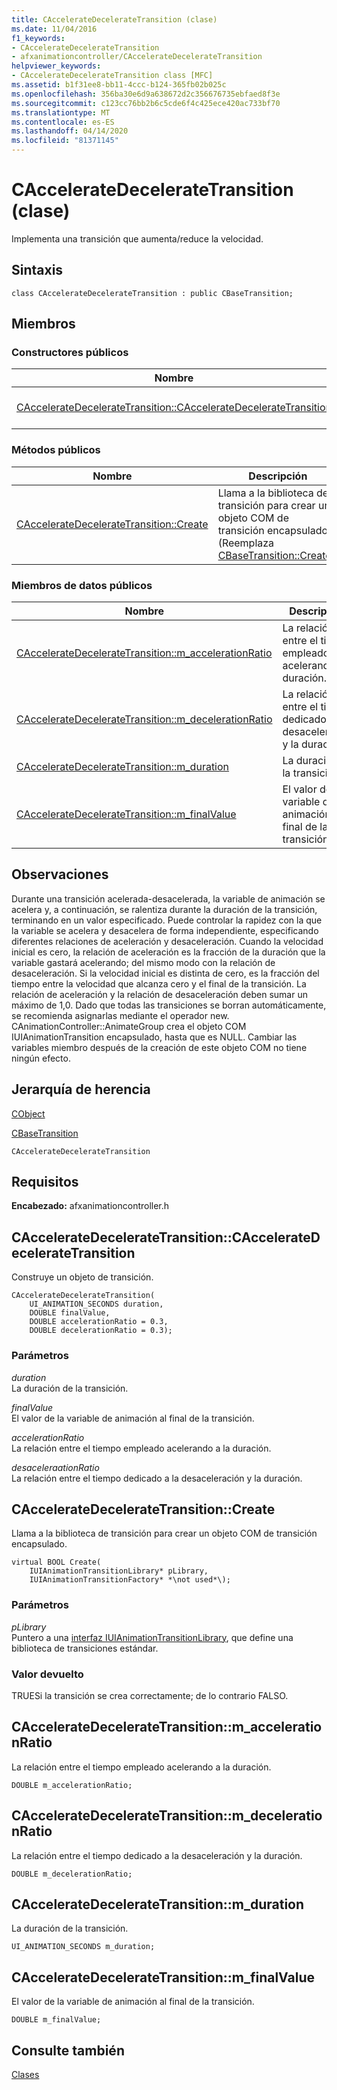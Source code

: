 ```yaml
---
title: CAccelerateDecelerateTransition (clase)
ms.date: 11/04/2016
f1_keywords:
- CAccelerateDecelerateTransition
- afxanimationcontroller/CAccelerateDecelerateTransition
helpviewer_keywords:
- CAccelerateDecelerateTransition class [MFC]
ms.assetid: b1f31ee8-bb11-4ccc-b124-365fb02b025c
ms.openlocfilehash: 356ba30e6d9a638672d2c356676735ebfaed8f3e
ms.sourcegitcommit: c123cc76bb2b6c5cde6f4c425ece420ac733bf70
ms.translationtype: MT
ms.contentlocale: es-ES
ms.lasthandoff: 04/14/2020
ms.locfileid: "81371145"
---
```

# <a name="cacceleratedeceleratetransition-class"></a>CAccelerateDecelerateTransition (clase)

Implementa una transición que aumenta/reduce la velocidad.

## <a name="syntax"></a>Sintaxis

```
class CAccelerateDecelerateTransition : public CBaseTransition;
```

## <a name="members"></a>Miembros

### <a name="public-constructors"></a>Constructores públicos

|Nombre|Descripción|
|----------|-----------------|
|[CAccelerateDecelerateTransition::CAccelerateDecelerateTransition](#cacceleratedeceleratetransition)|Construye un objeto de transición.|

### <a name="public-methods"></a>Métodos públicos

|Nombre|Descripción|
|----------|-----------------|
|[CAccelerateDecelerateTransition::Create](#create)|Llama a la biblioteca de transición para crear un objeto COM de transición encapsulado. (Reemplaza [CBaseTransition::Create](../../mfc/reference/cbasetransition-class.md#create).)|

### <a name="public-data-members"></a>Miembros de datos públicos

|Nombre|Descripción|
|----------|-----------------|
|[CAccelerateDecelerateTransition::m_accelerationRatio](#m_accelerationratio)|La relación entre el tiempo empleado acelerando a la duración.|
|[CAccelerateDecelerateTransition::m_decelerationRatio](#m_decelerationratio)|La relación entre el tiempo dedicado a la desaceleración y la duración.|
|[CAccelerateDecelerateTransition::m_duration](#m_duration)|La duración de la transición.|
|[CAccelerateDecelerateTransition::m_finalValue](#m_finalvalue)|El valor de la variable de animación al final de la transición.|

## <a name="remarks"></a>Observaciones

Durante una transición acelerada-desacelerada, la variable de animación se acelera y, a continuación, se ralentiza durante la duración de la transición, terminando en un valor especificado. Puede controlar la rapidez con la que la variable se acelera y desacelera de forma independiente, especificando diferentes relaciones de aceleración y desaceleración. Cuando la velocidad inicial es cero, la relación de aceleración es la fracción de la duración que la variable gastará acelerando; del mismo modo con la relación de desaceleración. Si la velocidad inicial es distinta de cero, es la fracción del tiempo entre la velocidad que alcanza cero y el final de la transición. La relación de aceleración y la relación de desaceleración deben sumar un máximo de 1,0. Dado que todas las transiciones se borran automáticamente, se recomienda asignarlas mediante el operador new. CAnimationController::AnimateGroup crea el objeto COM IUIAnimationTransition encapsulado, hasta que es NULL. Cambiar las variables miembro después de la creación de este objeto COM no tiene ningún efecto.

## <a name="inheritance-hierarchy"></a>Jerarquía de herencia

[CObject](../../mfc/reference/cobject-class.md)

[CBaseTransition](../../mfc/reference/cbasetransition-class.md)

`CAccelerateDecelerateTransition`

## <a name="requirements"></a>Requisitos

**Encabezado:** afxanimationcontroller.h

## <a name="cacceleratedeceleratetransitioncacceleratedeceleratetransition"></a><a name="cacceleratedeceleratetransition"></a>CAccelerateDecelerateTransition::CAccelerateDecelerateTransition

Construye un objeto de transición.

```
CAccelerateDecelerateTransition(
    UI_ANIMATION_SECONDS duration,
    DOUBLE finalValue,
    DOUBLE accelerationRatio = 0.3,
    DOUBLE decelerationRatio = 0.3);
```

### <a name="parameters"></a>Parámetros

*duration*<br/>
La duración de la transición.

*finalValue*<br/>
El valor de la variable de animación al final de la transición.

*accelerationRatio*<br/>
La relación entre el tiempo empleado acelerando a la duración.

*desaceleraationRatio*<br/>
La relación entre el tiempo dedicado a la desaceleración y la duración.

## <a name="cacceleratedeceleratetransitioncreate"></a><a name="create"></a>CAccelerateDecelerateTransition::Create

Llama a la biblioteca de transición para crear un objeto COM de transición encapsulado.

```
virtual BOOL Create(
    IUIAnimationTransitionLibrary* pLibrary,
    IUIAnimationTransitionFactory* *\not used*\);
```

### <a name="parameters"></a>Parámetros

*pLibrary*<br/>
Puntero a una [interfaz IUIAnimationTransitionLibrary](/windows/win32/api/uianimation/nn-uianimation-iuianimationtransitionlibrary), que define una biblioteca de transiciones estándar.

### <a name="return-value"></a>Valor devuelto

TRUESi la transición se crea correctamente; de lo contrario FALSO.

## <a name="cacceleratedeceleratetransitionm_accelerationratio"></a><a name="m_accelerationratio"></a>CAccelerateDecelerateTransition::m_accelerationRatio

La relación entre el tiempo empleado acelerando a la duración.

```
DOUBLE m_accelerationRatio;
```

## <a name="cacceleratedeceleratetransitionm_decelerationratio"></a><a name="m_decelerationratio"></a>CAccelerateDecelerateTransition::m_decelerationRatio

La relación entre el tiempo dedicado a la desaceleración y la duración.

```
DOUBLE m_decelerationRatio;
```

## <a name="cacceleratedeceleratetransitionm_duration"></a><a name="m_duration"></a>CAccelerateDecelerateTransition::m_duration

La duración de la transición.

```
UI_ANIMATION_SECONDS m_duration;
```

## <a name="cacceleratedeceleratetransitionm_finalvalue"></a><a name="m_finalvalue"></a>CAccelerateDecelerateTransition::m_finalValue

El valor de la variable de animación al final de la transición.

```
DOUBLE m_finalValue;
```

## <a name="see-also"></a>Consulte también

[Clases](../../mfc/reference/mfc-classes.md)
